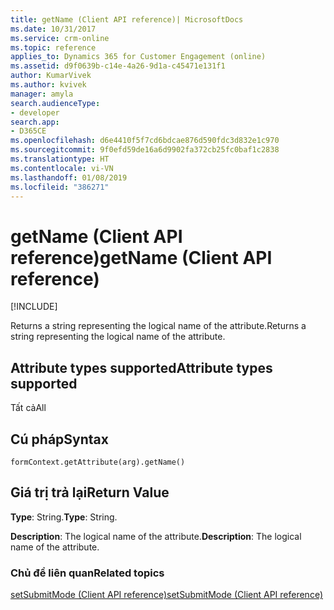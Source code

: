 ```yaml
---
title: getName (Client API reference)| MicrosoftDocs
ms.date: 10/31/2017
ms.service: crm-online
ms.topic: reference
applies_to: Dynamics 365 for Customer Engagement (online)
ms.assetid: d9f0639b-c14e-4a26-9d1a-c45471e131f1
author: KumarVivek
ms.author: kvivek
manager: amyla
search.audienceType:
- developer
search.app:
- D365CE
ms.openlocfilehash: d6e4410f5f7cd6bdcae876d590fdc3d832e1c970
ms.sourcegitcommit: 9f0efd59de16a6d9902fa372cb25fc0baf1c2838
ms.translationtype: HT
ms.contentlocale: vi-VN
ms.lasthandoff: 01/08/2019
ms.locfileid: "386271"
---
```

# <a name="getname-client-api-reference"></a><span data-ttu-id="820e3-102">getName (Client API reference)</span><span class="sxs-lookup"><span data-stu-id="820e3-102">getName (Client API reference)</span></span>

[!INCLUDE[](../../../../includes/cc_applies_to_update_9_0_0.md)]

<span data-ttu-id="820e3-103">Returns a string representing the logical name of the attribute.</span><span class="sxs-lookup"><span data-stu-id="820e3-103">Returns a string representing the logical name of the attribute.</span></span> 

## <a name="attribute-types-supported"></a><span data-ttu-id="820e3-104">Attribute types supported</span><span class="sxs-lookup"><span data-stu-id="820e3-104">Attribute types supported</span></span>

<span data-ttu-id="820e3-105">Tất cả</span><span class="sxs-lookup"><span data-stu-id="820e3-105">All</span></span>

## <a name="syntax"></a><span data-ttu-id="820e3-106">Cú pháp</span><span class="sxs-lookup"><span data-stu-id="820e3-106">Syntax</span></span>

`formContext.getAttribute(arg).getName()`

## <a name="return-value"></a><span data-ttu-id="820e3-107">Giá trị trả lại</span><span class="sxs-lookup"><span data-stu-id="820e3-107">Return Value</span></span>

<span data-ttu-id="820e3-108">**Type**: String.</span><span class="sxs-lookup"><span data-stu-id="820e3-108">**Type**: String.</span></span> 

<span data-ttu-id="820e3-109">**Description**: The logical name of the attribute.</span><span class="sxs-lookup"><span data-stu-id="820e3-109">**Description**: The logical name of the attribute.</span></span>

### <a name="related-topics"></a><span data-ttu-id="820e3-110">Chủ đề liên quan</span><span class="sxs-lookup"><span data-stu-id="820e3-110">Related topics</span></span>
[<span data-ttu-id="820e3-111">setSubmitMode (Client API reference)</span><span class="sxs-lookup"><span data-stu-id="820e3-111">setSubmitMode (Client API reference)</span></span>](setSubmitMode.md)

